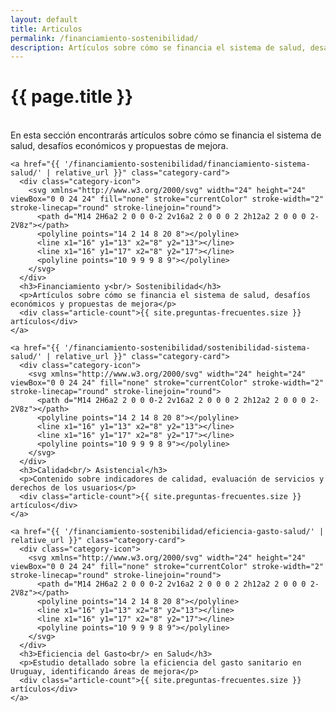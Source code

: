 ```yaml
---
layout: default
title: Articulos
permalink: /financiamiento-sostenibilidad/
description: Artículos sobre cómo se financia el sistema de salud, desafíos económicos y propuestas de mejora.
---
```


<h1>{{ page.title }}</h1>
<br>
En esta sección encontrarás artículos sobre cómo se financia el sistema de salud, desafíos económicos y propuestas de mejora.  


<div class="home-categories">
  <div class="category-grid">    
    
    <a href="{{ '/financiamiento-sostenibilidad/financiamiento-sistema-salud/' | relative_url }}" class="category-card">
      <div class="category-icon">
        <svg xmlns="http://www.w3.org/2000/svg" width="24" height="24" viewBox="0 0 24 24" fill="none" stroke="currentColor" stroke-width="2" stroke-linecap="round" stroke-linejoin="round">
          <path d="M14 2H6a2 2 0 0 0-2 2v16a2 2 0 0 0 2 2h12a2 2 0 0 0 2-2V8z"></path>
          <polyline points="14 2 14 8 20 8"></polyline>
          <line x1="16" y1="13" x2="8" y2="13"></line>
          <line x1="16" y1="17" x2="8" y2="17"></line>
          <polyline points="10 9 9 9 8 9"></polyline>
        </svg>
      </div>
      <h3>Financiamiento y<br/> Sostenibilidad</h3>
      <p>Artículos sobre cómo se financia el sistema de salud, desafíos económicos y propuestas de mejora</p>
      <div class="article-count">{{ site.preguntas-frecuentes.size }} artículos</div>
    </a>

    <a href="{{ '/financiamiento-sostenibilidad/sostenibilidad-sistema-salud/' | relative_url }}" class="category-card">
      <div class="category-icon">
        <svg xmlns="http://www.w3.org/2000/svg" width="24" height="24" viewBox="0 0 24 24" fill="none" stroke="currentColor" stroke-width="2" stroke-linecap="round" stroke-linejoin="round">
          <path d="M14 2H6a2 2 0 0 0-2 2v16a2 2 0 0 0 2 2h12a2 2 0 0 0 2-2V8z"></path>
          <polyline points="14 2 14 8 20 8"></polyline>
          <line x1="16" y1="13" x2="8" y2="13"></line>
          <line x1="16" y1="17" x2="8" y2="17"></line>
          <polyline points="10 9 9 9 8 9"></polyline>
        </svg>
      </div>
      <h3>Calidad<br/> Asistencial</h3>
      <p>Contenido sobre indicadores de calidad, evaluación de servicios y derechos de los usuarios</p>
      <div class="article-count">{{ site.preguntas-frecuentes.size }} artículos</div>
    </a>

    <a href="{{ '/financiamiento-sostenibilidad/eficiencia-gasto-salud/' | relative_url }}" class="category-card">
      <div class="category-icon">
        <svg xmlns="http://www.w3.org/2000/svg" width="24" height="24" viewBox="0 0 24 24" fill="none" stroke="currentColor" stroke-width="2" stroke-linecap="round" stroke-linejoin="round">
          <path d="M14 2H6a2 2 0 0 0-2 2v16a2 2 0 0 0 2 2h12a2 2 0 0 0 2-2V8z"></path>
          <polyline points="14 2 14 8 20 8"></polyline>
          <line x1="16" y1="13" x2="8" y2="13"></line>
          <line x1="16" y1="17" x2="8" y2="17"></line>
          <polyline points="10 9 9 9 8 9"></polyline>
        </svg>
      </div>
      <h3>Eficiencia del Gasto<br/> en Salud</h3>
      <p>Estudio detallado sobre la eficiencia del gasto sanitario en Uruguay, identificando áreas de mejora</p>
      <div class="article-count">{{ site.preguntas-frecuentes.size }} artículos</div>
    </a>

  </div>
</div>
